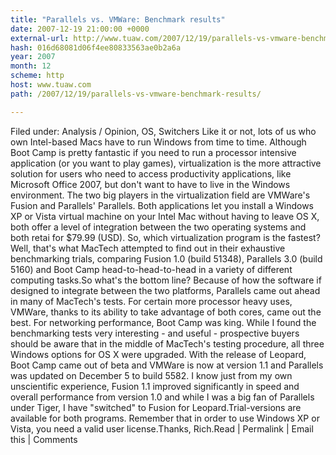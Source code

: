 ```yaml
---
title: "Parallels vs. VMWare: Benchmark results"
date: 2007-12-19 21:00:00 +0000
external-url: http://www.tuaw.com/2007/12/19/parallels-vs-vmware-benchmark-results/
hash: 016d68081d06f4ee80833563ae0b2a6a
year: 2007
month: 12
scheme: http
host: www.tuaw.com
path: /2007/12/19/parallels-vs-vmware-benchmark-results/

---
```


Filed under: Analysis / Opinion, OS, Switchers
Like it or not, lots of us who own Intel-based Macs have to run Windows from time to time. Although Boot Camp is pretty fantastic if you need to run a processor intensive application (or you want to play games), virtualization is the more attractive solution for users who need to access productivity applications, like Microsoft Office 2007, but don't want to have to live in the Windows environment. The two big players in the virtualization field are VMWare's Fusion and Parallels' Parallels. Both applications let you install a Windows XP or Vista virtual machine on your Intel Mac without having to leave OS X, both offer a level of integration between the two operating systems and both retai for $79.99 (USD). So, which virtualization program is the fastest? Well, that's what MacTech attempted to find out in their exhaustive benchmarking trials, comparing Fusion 1.0 (build 51348), Parallels 3.0 (build 5160) and Boot Camp head-to-head-to-head in a variety of different computing tasks.So what's the bottom line? Because of how the software if designed to integrate between the two platforms, Parallels came out ahead in many of MacTech's tests. For certain more processor heavy uses, VMWare, thanks to its ability to take advantage of both cores, came out the best. For networking performance, Boot Camp was king. While I found the benchmarking tests very interesting - and useful - prospective buyers should be aware that in the middle of MacTech's testing procedure, all three Windows options for OS X were upgraded. With the release of Leopard, Boot Camp came out of beta and VMWare is now at version 1.1 and Parallels was updated on December 5 to build 5582. I know just from my own unscientific experience, Fusion 1.1 improved significantly in speed and overall performance from version 1.0 and while I was a big fan of Parallels under Tiger, I have "switched" to Fusion for Leopard.Trial-versions are available for both programs. Remember that in order to use Windows XP or Vista, you need a valid user license.Thanks, Rich.Read | Permalink | Email this | Comments

